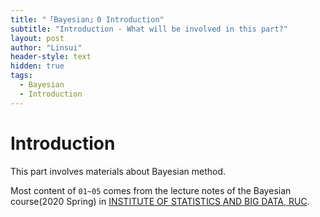 ```yaml
---
title: "「Bayesian」0 Introduction"
subtitle: "Introduction - What will be involved in this part?"
layout: post
author: "Linsui"
header-style: text
hidden: true
tags:
  - Bayesian
  - Introduction
---
```


# Introduction

This part involves materials about Bayesian method. 

Most content of `01~05` comes from the lecture notes of the Bayesian course(2020 Spring) in [INSTITUTE OF STATISTICS AND BIG DATA, RUC](http://isbd.ruc.edu.cn/).
